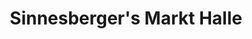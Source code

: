 ---
title: "Sinnesberger's Markt Halle"
url: /kirchdorf-in-tirol/sinnesbergers-markt-halle/
shop: Baustoffe
---